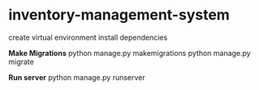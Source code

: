 # inventory-management-system
create virtual environment
install dependencies

**Make Migrations**
python manage.py makemigrations
python manage.py migrate

**Run server**
python manage.py runserver
